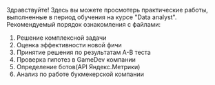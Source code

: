 Здравствуйте!
Здесь вы можете просмотерь практические работы, выполненные в период обучения на курсе "Data analyst".
Рекомендуемый порядок ознакомления с файлами:
1. Решение комплексной задачи
2. Оценка эффективности новой фичи
3. Принятие решения по результатам A-B теста
4. Проверка гипотез в GameDev компании
5. Определение ботов(API Яндекс.Метрики)
6. Анализ по работе букмекерской компании
